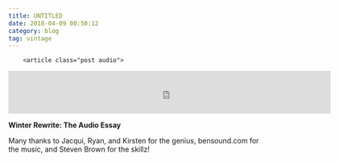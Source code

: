 ```yaml
---
title: UNTITLED
date: 2018-04-09 00:50:12
category: blog
tag: vintage
---
```

        <article class="post audio">
<iframe allowtransparency="true" class="tumblr_audio_player tumblr_audio_player_172748690180" frameborder="0" height="85" scrolling="no" src="https://silverpip-blog.tumblr.com/post/172748690180/audio_player_iframe/silverpip-blog/tumblr_p6wirpqGyj1qhgmvs?audio_file=https%3A%2F%2Fa.tumblr.com%2Ftumblr_p6wirpqGyj1qhgmvso1.mp3&amp;color=white" width="640"></iframe>
<p><b>Winter Rewrite: The Audio Essay</b></p><p>Many thanks to Jacqui, Ryan, and Kirsten for the genius, bensound.com for the music, and Steven Brown for the skillz!<br/></p></article>